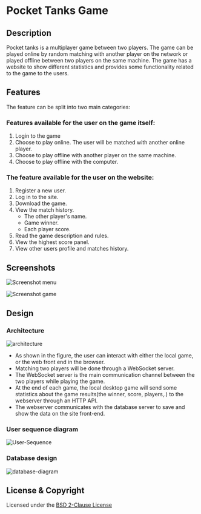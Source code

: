 # Pocket Tanks Game

## Description
Pocket tanks is a multiplayer game between two players. The game can be played online by random matching with another
player on the network or played offline between two players on the same machine. The game has a website to show 
different statistics and provides some functionality related to the game to the users.

## Features
The feature can be split into two main categories:

### Features available for the user on the game itself:
1. Login to the game
2. Choose to play online. The user will be matched with another online player.
3. Choose to play offline with another player on the same machine.
4. Choose to play offline with the computer.

### The feature available for the user on the website:
1. Register a new user.
2. Log in to the site.
3. Download the game.
4. View the match history.
    - The other player's name.	
    - Game winner.
    - Each player score.
5. Read the game description and rules.
6. View the highest score panel.
7. View other users profile and matches history.

## Screenshots
![Screenshot menu](https://user-images.githubusercontent.com/13278795/104517246-5e796400-55fe-11eb-8b38-bb85565541bb.png)


![Screenshot game](https://user-images.githubusercontent.com/13278795/104517250-60432780-55fe-11eb-9e2f-3473a4aa067e.png)

## Design
### Architecture
![architecture](https://user-images.githubusercontent.com/13278795/103447939-dd83a980-4c9a-11eb-8cdc-aa708c3d2263.png)

- As shown in the figure, the user can interact with either the local game, or the web front end in the browser.
- Matching two players will be done through a WebSocket server.
- The WebSocket server is the main communication channel between the two players while playing the game.
- At the end of each game, the local desktop game will send some statistics about the game results(the winner, score, players,.) to the webserver through an HTTP API.
- The webserver communicates with the database server to save and show the data on the site front-end.

### User sequence diagram
![User-Sequence](https://user-images.githubusercontent.com/13278795/103447940-deb4d680-4c9a-11eb-9645-4705b5517972.png)

### Database design
![database-diagram](https://user-images.githubusercontent.com/13278795/103447942-e07e9a00-4c9a-11eb-8427-a54db50dda1c.png)

## License & Copyright
Licensed under the [BSD 2-Clause License](LICENSE)

